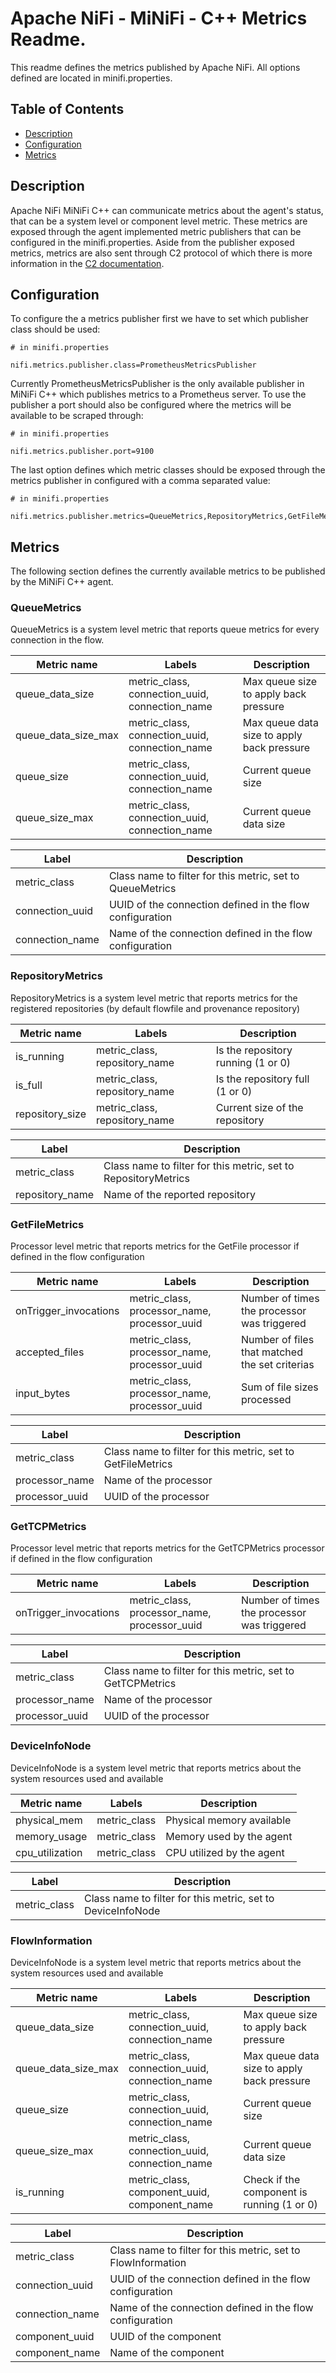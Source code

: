 <!--
  Licensed to the Apache Software Foundation (ASF) under one or more
  contributor license agreements.  See the NOTICE file distributed with
  this work for additional information regarding copyright ownership.
  The ASF licenses this file to You under the Apache License, Version 2.0
  (the "License"); you may not use this file except in compliance with
  the License.  You may obtain a copy of the License at
      http://www.apache.org/licenses/LICENSE-2.0
  Unless required by applicable law or agreed to in writing, software
  distributed under the License is distributed on an "AS IS" BASIS,
  WITHOUT WARRANTIES OR CONDITIONS OF ANY KIND, either express or implied.
  See the License for the specific language governing permissions and
  limitations under the License.
-->

# Apache NiFi - MiNiFi - C++ Metrics Readme.


This readme defines the metrics published by Apache NiFi. All options defined are located in minifi.properties.

## Table of Contents

- [Description](#description)
- [Configuration](#configuration)
- [Metrics](#metrics)

## Description

Apache NiFi MiNiFi C++ can communicate metrics about the agent's status, that can be a system level or component level metric.
These metrics are exposed through the agent implemented metric publishers that can be configured in the minifi.properties.
Aside from the publisher exposed metrics, metrics are also sent through C2 protocol of which there is more information in the
[C2 documentation](C2.md#metrics).

## Configuration

To configure the a metrics publisher first we have to set which publisher class should be used:

	# in minifi.properties

	nifi.metrics.publisher.class=PrometheusMetricsPublisher

Currently PrometheusMetricsPublisher is the only available publisher in MiNiFi C++ which publishes metrics to a Prometheus server.
To use the publisher a port should also be configured where the metrics will be available to be scraped through:

	# in minifi.properties

	nifi.metrics.publisher.port=9100

The last option defines which metric classes should be exposed through the metrics publisher in configured with a comma separated value:

	# in minifi.properties

	nifi.metrics.publisher.metrics=QueueMetrics,RepositoryMetrics,GetFileMetrics,DeviceInfoNode,FlowInformation

## Metrics

The following section defines the currently available metrics to be published by the MiNiFi C++ agent.

### QueueMetrics

QueueMetrics is a system level metric that reports queue metrics for every connection in the flow.

| Metric name          | Labels                                         | Description                                |
|----------------------|------------------------------------------------|--------------------------------------------|
| queue_data_size      | metric_class, connection_uuid, connection_name | Max queue size to apply back pressure      |
| queue_data_size_max  | metric_class, connection_uuid, connection_name | Max queue data size to apply back pressure |
| queue_size           | metric_class, connection_uuid, connection_name | Current queue size                         |
| queue_size_max       | metric_class, connection_uuid, connection_name | Current queue data size                    |

| Label                    | Description                                                |
|--------------------------|------------------------------------------------------------|
| metric_class             | Class name to filter for this metric, set to QueueMetrics  |
| connection_uuid          | UUID of the connection defined in the flow configuration   |
| connection_name          | Name of the connection defined in the flow configuration   |

### RepositoryMetrics

RepositoryMetrics is a system level metric that reports metrics for the registered repositories (by default flowfile and provenance repository)

| Metric name          | Labels                        | Description                           |
|----------------------|-------------------------------|---------------------------------------|
| is_running           | metric_class, repository_name | Is the repository running (1 or 0)    |
| is_full              | metric_class, repository_name | Is the repository full (1 or 0)       |
| repository_size      | metric_class, repository_name | Current size of the repository        |

| Label                    | Description                                                     |
|--------------------------|-----------------------------------------------------------------|
| metric_class             | Class name to filter for this metric, set to RepositoryMetrics  |
| repository_name          | Name of the reported repository                                 |

### GetFileMetrics

Processor level metric that reports metrics for the GetFile processor if defined in the flow configuration

| Metric name           | Labels                                       | Description                                    |
|-----------------------|----------------------------------------------|------------------------------------------------|
| onTrigger_invocations | metric_class, processor_name, processor_uuid | Number of times the processor was triggered    |
| accepted_files        | metric_class, processor_name, processor_uuid | Number of files that matched the set criterias |
| input_bytes           | metric_class, processor_name, processor_uuid | Sum of file sizes processed                    |

| Label          | Description                                                    |
|----------------|----------------------------------------------------------------|
| metric_class   | Class name to filter for this metric, set to GetFileMetrics    |
| processor_name | Name of the processor                                          |
| processor_uuid | UUID of the processor                                          |

### GetTCPMetrics

Processor level metric that reports metrics for the GetTCPMetrics processor if defined in the flow configuration

| Metric name           | Labels                                       | Description                                    |
|-----------------------|----------------------------------------------|------------------------------------------------|
| onTrigger_invocations | metric_class, processor_name, processor_uuid | Number of times the processor was triggered    |

| Label          | Description                                                    |
|----------------|----------------------------------------------------------------|
| metric_class   | Class name to filter for this metric, set to GetTCPMetrics     |
| processor_name | Name of the processor                                          |
| processor_uuid | UUID of the processor                                          |

### DeviceInfoNode

DeviceInfoNode is a system level metric that reports metrics about the system resources used and available

| Metric name     | Labels       | Description               |
|-----------------|--------------|---------------------------|
| physical_mem    | metric_class | Physical memory available |
| memory_usage    | metric_class | Memory used by the agent  |
| cpu_utilization | metric_class | CPU utilized by the agent |

| Label          | Description                                                 |
|----------------|-------------------------------------------------------------|
| metric_class   | Class name to filter for this metric, set to DeviceInfoNode |

### FlowInformation

DeviceInfoNode is a system level metric that reports metrics about the system resources used and available

| Metric name          | Labels                                         | Description                                |
|----------------------|------------------------------------------------|--------------------------------------------|
| queue_data_size      | metric_class, connection_uuid, connection_name | Max queue size to apply back pressure      |
| queue_data_size_max  | metric_class, connection_uuid, connection_name | Max queue data size to apply back pressure |
| queue_size           | metric_class, connection_uuid, connection_name | Current queue size                         |
| queue_size_max       | metric_class, connection_uuid, connection_name | Current queue data size                    |
| is_running           | metric_class, component_uuid, component_name   | Check if the component is running (1 or 0) |

| Label           | Description                                                  |
|-----------------|--------------------------------------------------------------|
| metric_class    | Class name to filter for this metric, set to FlowInformation |
| connection_uuid | UUID of the connection defined in the flow configuration     |
| connection_name | Name of the connection defined in the flow configuration     |
| component_uuid  | UUID of the component                                        |
| component_name  | Name of the component                                        |
